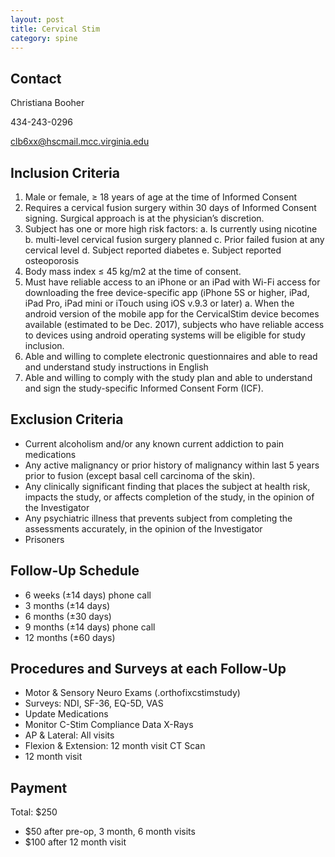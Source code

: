 ```yaml
---
layout: post
title: Cervical Stim
category: spine
---
```

## Contact

Christiana Booher

434-243-0296

clb6xx@hscmail.mcc.virginia.edu

## Inclusion Criteria

1. Male or female, ≥ 18 years of age at the time of Informed Consent
2. Requires a cervical fusion surgery within 30 days of Informed Consent signing. Surgical approach is at the physician’s discretion.
3. Subject has one or more high risk factors:
a. Is currently using nicotine
b. multi-level cervical fusion surgery planned
c. Prior failed fusion at any cervical level
d. Subject reported diabetes
e. Subject reported osteoporosis
4. Body mass index ≤ 45 kg/m2 at the time of consent.
5. Must have reliable access to an iPhone or an iPad with Wi-Fi access for downloading the free device-specific app (iPhone 5S or higher, iPad, iPad Pro, iPad mini or iTouch using iOS v.9.3 or later)
a. When the android version of the mobile app for the CervicalStim device becomes available (estimated to be Dec. 2017), subjects who have reliable access to devices using android operating systems will be eligible for study inclusion.
6. Able and willing to complete electronic questionnaires and able to read and understand study instructions in English
7. Able and willing to comply with the study plan and able to understand and sign the study-specific Informed Consent Form (ICF).

## Exclusion Criteria

- Current alcoholism and/or any known current addiction to pain medications
- Any active malignancy or prior history of malignancy within last 5 years prior to fusion (except basal cell carcinoma of the skin).
- Any clinically significant finding that places the subject at health risk, impacts the study, or affects completion of the study, in the opinion of the Investigator 
- Any psychiatric illness that prevents subject from completing the assessments accurately, in the opinion of the Investigator
- Prisoners

## Follow-Up Schedule

- 6 weeks (±14 days) phone call
-	3 months (±14 days)
-	6 months (±30 days)
-	9 months (±14 days) phone call
-	12 months (±60 days)

## Procedures and Surveys at each Follow-Up

- Motor & Sensory Neuro Exams (.orthofixcstimstudy)
- Surveys: NDI, SF-36, EQ-5D, VAS
- Update Medications
- Monitor C-Stim Compliance Data
X-Rays
- AP & Lateral: All visits
- Flexion & Extension: 12 month visit
CT Scan
- 12 month visit

## Payment

Total: $250
- $50 after pre-op, 3 month, 6 month visits
- $100 after 12 month visit
